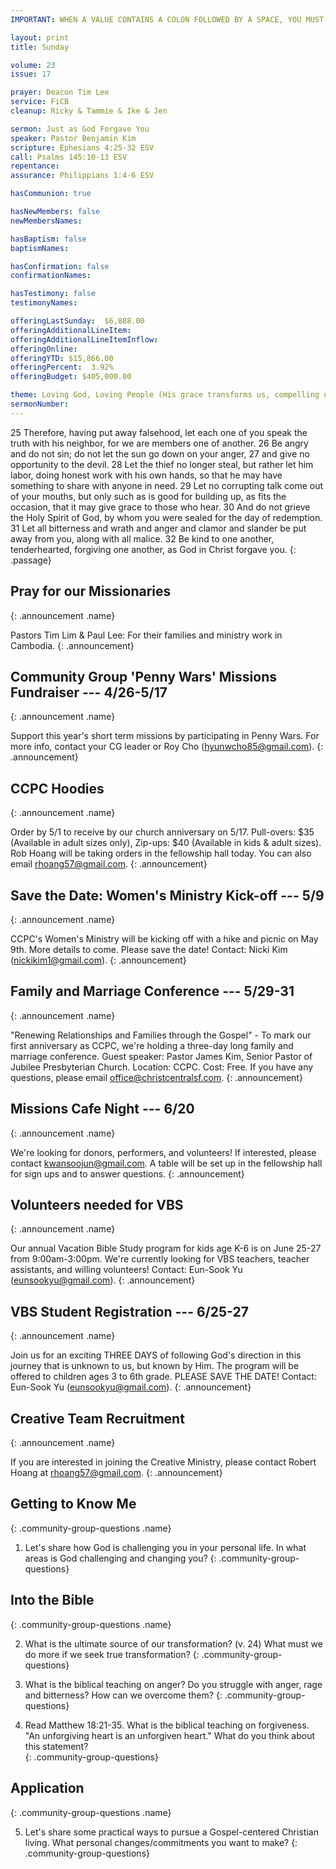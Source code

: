 ```yaml
---
IMPORTANT: WHEN A VALUE CONTAINS A COLON FOLLOWED BY A SPACE, YOU MUST USE &#58;

layout: print
title: Sunday

volume: 23
issue: 17

prayer: Deacon Tim Lee
service: FiCB
cleanup: Ricky & Tammie & Ike & Jen

sermon: Just as God Forgave You
speaker: Pastor Benjamin Kim
scripture: Ephesians 4:25-32 ESV
call: Psalms 145:10-13 ESV
repentance: 
assurance: Philippians 1:4-6 ESV

hasCommunion: true

hasNewMembers: false
newMembersNames:

hasBaptism: false
baptismNames: 

hasConfirmation: false
confirmationNames: 

hasTestimony: false
testimonyNames:

offeringLastSunday:  $6,888.00
offeringAdditionalLineItem: 
offeringAdditionalLineItemInflow: 
offeringOnline: 
offeringYTD: $15,866.00
offeringPercent:  3.92% 
offeringBudget: $405,000.00

theme: Loving God, Loving People (His grace transforms us, compelling us to love others)
sermonNumber: 
---
```

25 Therefore, having put away falsehood, let each one of you speak the truth with his neighbor, for we are members one of another. 26 Be angry and do not sin; do not let the sun go down on your anger, 27 and give no opportunity to the devil. 28 Let the thief no longer steal, but rather let him labor, doing honest work with his own hands, so that he may have something to share with anyone in need. 29 Let no corrupting talk come out of your mouths, but only such as is good for building up, as fits the occasion, that it may give grace to those who hear. 30 And do not grieve the Holy Spirit of God, by whom you were sealed for the day of redemption. 31 Let all bitterness and wrath and anger and clamor and slander be put away from you, along with all malice. 32 Be kind to one another, tenderhearted, forgiving one another, as God in Christ forgave you.
{: .passage}



## Pray for our Missionaries
{: .announcement .name}

Pastors Tim Lim & Paul Lee: For their families and ministry work in Cambodia.
{: .announcement}

## Community Group 'Penny Wars' Missions Fundraiser --- 4/26-5/17
{: .announcement .name}

Support this year's short term missions by participating in Penny Wars. For more info, contact your CG leader or Roy Cho (hyunwcho85@gmail.com).
{: .announcement}

## CCPC Hoodies
{: .announcement .name}

Order by 5/1 to receive by our church anniversary on 5/17. Pull-overs&#58; $35 (Available in adult sizes only), Zip-ups&#58; $40 (Available in kids & adult sizes). Rob Hoang will be taking orders in the fellowship hall today. You can also email rhoang57@gmail.com.
{: .announcement}

## Save the Date&#58; Women's Ministry Kick-off --- 5/9
{: .announcement .name}

CCPC's Women's Ministry will be kicking off with a hike and picnic on May 9th. More details to come. Please save the date! Contact: Nicki Kim (nickikim1@gmail.com).
{: .announcement}

## Family and Marriage Conference --- 5/29-31
{: .announcement .name}

"Renewing Relationships and Families through the Gospel" - To mark our first anniversary as CCPC, we're holding a three-day long family and marriage conference. Guest speaker: Pastor James Kim, Senior Pastor of Jubilee Presbyterian Church. Location: CCPC. Cost: Free. If you have any questions, please email office@christcentralsf.com.
{: .announcement}

## Missions Cafe Night --- 6/20
{: .announcement .name}

We're looking for donors, performers, and volunteers! If interested, please contact kwansoojun@gmail.com. A table will be set up in the fellowship hall for sign ups and to answer questions.
{: .announcement}

## Volunteers needed for VBS
{: .announcement .name}

Our annual Vacation Bible Study program for kids age K-6 is on June 25-27 from 9:00am-3:00pm. We're currently looking for VBS teachers, teacher assistants, and willing volunteers! Contact: Eun-Sook Yu (eunsookyu@gmail.com).
{: .announcement}

## VBS Student Registration --- 6/25-27
{: .announcement .name}

Join us for an exciting THREE DAYS of following God's direction in this journey that is unknown to us, but known by Him. The program will be offered to children ages 3 to 6th grade. PLEASE SAVE THE DATE! Contact: Eun-Sook Yu (eunsookyu@gmail.com).
{: .announcement}

## Creative Team Recruitment
{: .announcement .name}

If you are interested in joining the Creative Ministry, please contact Robert Hoang at rhoang57@gmail.com.
{: .announcement}




## Getting to Know Me
{: .community-group-questions .name}

1) Let's share how God is challenging you in your personal life. In what areas is God challenging and changing you?
{: .community-group-questions}

## Into the Bible
{: .community-group-questions .name}

2) What is the ultimate source of our transformation? (v. 24) What must we do more if we seek true transformation?
{: .community-group-questions}

3) What is the biblical teaching on anger? Do you struggle with anger, rage and bitterness? How can we overcome them? 
{: .community-group-questions}

4)  Read Matthew 18:21-35. What is the biblical teaching on forgiveness. "An unforgiving heart is an unforgiven heart." What do you think about this statement?    
{: .community-group-questions}

## Application
{: .community-group-questions .name}

5) Let's share some practical ways to pursue a Gospel-centered Christian living. What personal changes/commitments you want to make?
{: .community-group-questions}


 